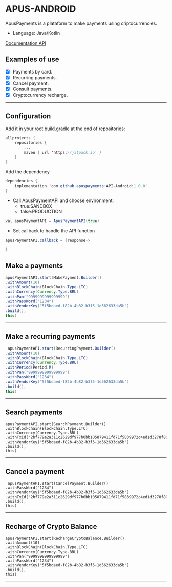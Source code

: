 # APUS-ANDROID

ApusPayments is a plataform to make payments using criptocurrencies.

* Language: Java/Kotlin

[Documentation API](https://docs.apuspayments.com/)

## Examples of use

* [x] Payments by card.
* [x] Recurring payments.
* [x] Cancel payment.
* [x] Consult payments.
* [x] Cryptocurrency recharge.

<hr>

## Configuration

Add it in your root build.gradle at the end of repositories:

```java
allprojects {
    repositories {
        ...
        maven { url 'https://jitpack.io' }
    }
}
```

Add the dependency

```java
dependencies {
    implementation 'com.github.apuspayments:API-Android:1.0.0'
}
```

* Call ApusPaymentAPI and choose environment:
     * true:SANDBOX
     * false:PRODUCTION

```java
val apusPaymentAPI = ApusPaymentAPI(true)
```

* Set callback to handle the API function

```java
apusPaymentAPI.callback = {response->
            
}
``` 

## Make a payments

```java
apusPaymentAPI.start(MakePayment.Builder()
.withAmount(10)
.withBlockChain(BlockChain.Type.LTC)
.withCurrency(Currency.Type.BRL)
.withPan("9999999999999999")
.withPassWord("1234")
.withVendorKey("5f5bdaed-f82b-4b82-b3f5-1d562633da5b")
.build(),
this)
```
<hr>

## Make a recurring payments

```java
 apusPaymentAPI.start(RecurringPayment.Builder()
.withAmount(10)
.withBlockChain(BlockChain.Type.LTC)
.withCurrency(Currency.Type.BRL)
.withPeriod(Period.M)
.withPan("9999999999999999")
.withPassWord("1234")
.withVendorKey("5f5bdaed-f82b-4b82-b3f5-1d562633da5b")
.build(),
this)
```
<hr>

## Search payments

```android
apusPaymentAPI.start(SearchPayment.Builder()
.withBlockchain(BlockChain.Type.LTC)
.withCurrency(Currency.Type.BRL)
.withTxId("2bf779e2a311c2629df977b0bb105879411fd71f5839972c4ed1d3278f80170f")
.withVendorKey("5f5bdaed-f82b-4b82-b3f5-1d562633da5b")
.build(),
this)
```
<hr>

## Cancel a payment

```android
 apusPaymentAPI.start(CancelPayment.Builder()
.withPassWord("1234")
.withVendorKey("5f5bdaed-f82b-4b82-b3f5-1d562633da5b")
.withTxId("2bf779e2a311c2629df977b0bb105879411fd71f5839972c4ed1d3278f80170f")
.build(),
this)
```
<hr>

## Recharge of Crypto Balance

```android
apusPaymentAPI.start(RechargeCryptoBalance.Builder()
.withAmount(10)
.withBlockChain(BlockChain.Type.LTC)
.withCurrency(Currency.Type.BRL)
.withPan("9999999999999999")
.withPassWord("1234")
.withVendorKey("5f5bdaed-f82b-4b82-b3f5-1d562633da5b")
.build(),
this)
```
<hr>

